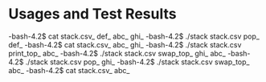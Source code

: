 # Usages and Test Results

-bash-4.2$ cat stack.csv_
def_
abc_
ghi_
-bash-4.2$ ./stack stack.csv pop_
def_
-bash-4.2$ cat stack.csv_
abc_
ghi_
-bash-4.2$ ./stack stack.csv print_top_
abc_
-bash-4.2$ ./stack stack.csv swap_top_
ghi_
abc_
-bash-4.2$ ./stack stack.csv pop_
ghi_
-bash-4.2$ ./stack stack.csv swap_top_
abc_
-bash-4.2$ cat stack.csv_
abc_


